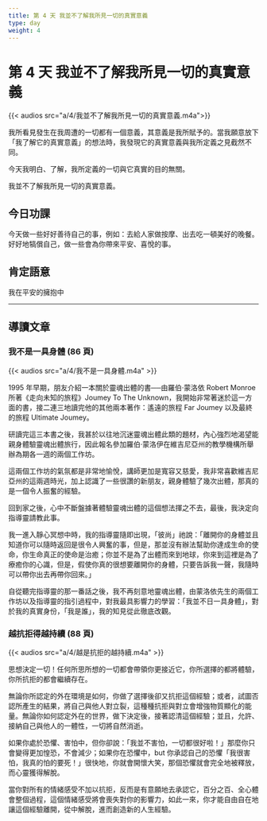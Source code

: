```yaml
---
title: 第 4 天 我並不了解我所見一切的真實意義
type: day
weight: 4
---
```


# 第 4 天 我並不了解我所見一切的真實意義

{{< audios src="a/4/我並不了解我所見一切的真實意義.m4a">}}

我所看見發生在我周遭的一切都有一個意義，其意義是我所賦予的。當我願意放下「我了解它的真實意義」的想法時，我發現它的真實意義與我所定義之見截然不同。

今天我明白、了解，我所定義的一切與它真實的目的無關。

我並不了解我所見一切的真實意義。

## 今日功課

今天做一些好好善待自己的事，例如：去給人家做按摩、出去吃一頓美好的晚餐。好好地犒償自己，做一些會為你帶來平安、喜悅的事。

## 肯定語意

我在平安的擁抱中

---

## 導讀文章

### 我不是一具身體 (86 頁)

{{< audios src="a/4/我不是一具身體.m4a" >}}

1995 年早期，朋友介紹一本關於靈魂出體的書──由羅伯‧蒙洛依 Robert Monroe 所著《走向未知的旅程》Joumey To The Unknown，我開始非常著迷於這一方面的書，接二連三地讀完他的其他兩本著作：遙遠的旅程 Far Joumey 以及最終的旅程 Ultimate Joumey。

研讀完這三本書之後，我甚於以往地沉迷靈魂出體此類的題材，內心強烈地渴望能親身體驗靈魂出體旅行，因此報名參加羅伯‧蒙洛伊在維吉尼亞州的教學機構所舉辦為期各一週的兩個工作坊。

這兩個工作坊的氣氛都是非常地愉悅，講師更加是寬容又慈愛，我非常喜歡維吉尼亞州的這兩週時光，加上認識了一些很讚的新朋友，親身體驗了幾次出體，那真的是一個令人振奮的經驗。

回到家之後，心中不斷盤據著體驗靈魂出體的這個想法揮之不去，最後，我決定向指導靈請教此事。

我一進入靜心冥想中時，我的指導靈隨即出現，「彼尚」祂說：「離開你的身體並且知道你可以隨時返回是很令人興奮的事，但是，那並沒有辦法幫助你達成生命的使命，你生命真正的使命是治癒；你並不是為了出體而來到地球，你來到這裡是為了療癒你的心識，但是，假使你真的很想要離開你的身體，只要告訴我一聲，我隨時可以帶你出去再帶你回來。」

自從聽完指導靈的那一番話之後，我不再刻意地靈魂出體，由蒙洛依先生的兩個工作坊以及指導靈的指引過程中，對我最具影響力的學習：「我並不日一具身體」，對於我的真實身份，「我是誰」，我的知見從此徹底改觀。

### 越抗拒得越持續 (88 頁)

{{< audios src="a/4/越是抗拒的越持續.m4a" >}}

思想決定一切！任何所思所想的一切都會帶領你更接近它，你所選擇的都將體驗，你所抗拒的都會繼續存在。

無論你所認定的外在環境是如何，你做了選擇後卻又抗拒這個經驗；或者，試圖否認所產生的結果，將自己與他人對立裂，這種種抗拒與對立會增強物質顯化的能量。無論你如何認定外在的世界，做下決定後，接著認清這個經驗；並且，允許、接納自己與他人的一體性，一切將自然消逝。

如果你處於恐懼、害怕中，但你卻說：「我並不害怕，一切都很好啦！」那麼你只會變得更加惶恐，不會減少；如果你在恐懼中，but 你承認自己的恐懼「我很害怕，我真的怕的要死！」很快地，你就會開懷大笑，那個恐懼就會完全地被釋放，而心靈獲得解脫。

當你對所有的情緒感受不加以抗拒，反而是有意願地去承認它，百分之百、全心體會整個過程，這個情緒感受將會喪失對你的影響力，如此一來，你才能自由自在地讓這個經驗離開，從中解脫，進而創造新的人生經驗。

